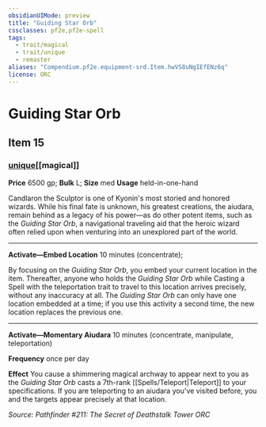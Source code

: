 ```yaml
---
obsidianUIMode: preview
title: "Guiding Star Orb"
cssclasses: pf2e,pf2e-spell
tags:
  - trait/magical
  - trait/unique
  - remaster
aliases: "Compendium.pf2e.equipment-srd.Item.hwVS8uNgIEfENz6q"
license: ORC
---
```

# Guiding Star Orb
## Item 15
### [unique](unique "Unique Rarity Trait")[[magical]]


**Price** 6500 gp; 
**Bulk** L; **Size** med
**Usage** held-in-one-hand

Candlaron the Sculptor is one of Kyonin's most storied and honored wizards. While his final fate is unknown, his greatest creations, the aiudara, remain behind as a legacy of his power—as do other potent items, such as the _Guiding Star Orb_, a navigational traveling aid that the heroic wizard often relied upon when venturing into an unexplored part of the world.

* * *

**Activate—Embed Location** 10 minutes (concentrate);

By focusing on the _Guiding Star Orb_, you embed your current location in the item. Thereafter, anyone who holds the _Guiding Star Orb_ while Casting a Spell with the teleportation trait to travel to this location arrives precisely, without any inaccuracy at all. The _Guiding Star Orb_ can only have one location embedded at a time; if you use this activity a second time, the new location replaces the previous one.

* * *

**Activate—Momentary Aiudara** 10 minutes (concentrate, manipulate, teleportation)

**Frequency** once per day

**Effect** You cause a shimmering magical archway to appear next to you as the _Guiding Star Orb_ casts a 7th-rank [[Spells/Teleport|Teleport]] to your specifications. If you are teleporting to an aiudara you've visited before, you and the targets appear precisely at that location.

*Source: Pathfinder #211: The Secret of Deathstalk Tower*
*ORC*